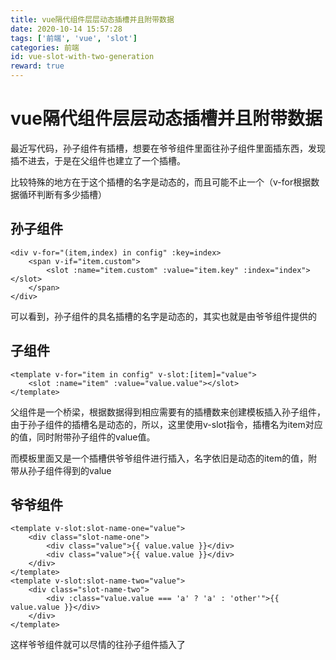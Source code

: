 ```yaml
---
title: vue隔代组件层层动态插槽并且附带数据
date: 2020-10-14 15:57:28
tags: ['前端', 'vue', 'slot']
categories: 前端
id: vue-slot-with-two-generation
reward: true
---
```


# vue隔代组件层层动态插槽并且附带数据

最近写代码，孙子组件有插槽，想要在爷爷组件里面往孙子组件里面插东西，发现插不进去，于是在父组件也建立了一个插槽。

比较特殊的地方在于这个插槽的名字是动态的，而且可能不止一个（v-for根据数据循环判断有多少插槽）

## 孙子组件

```vue
<div v-for="(item,index) in config" :key=index>
	<span v-if="item.custom">
        <slot :name="item.custom" :value="item.key" :index="index"></slot>
	</span>
</div>
```

可以看到，孙子组件的具名插槽的名字是动态的，其实也就是由爷爷组件提供的

## 子组件

```vue
<template v-for="item in config" v-slot:[item]="value">
	<slot :name="item" :value="value.value"></slot>
</template>
```

父组件是一个桥梁，根据数据得到相应需要有的插槽数来创建模板插入孙子组件，由于孙子组件的插槽名是动态的，所以，这里使用v-slot指令，插槽名为item对应的值，同时附带孙子组件的value值。

而模板里面又是一个插槽供爷爷组件进行插入，名字依旧是动态的item的值，附带从孙子组件得到的value

## 爷爷组件

```vue
<template v-slot:slot-name-one="value">
    <div class="slot-name-one">
        <div class="value">{{ value.value }}</div>
        <div class="value">{{ value.value }}</div>
    </div>
</template>
<template v-slot:slot-name-two="value">
    <div class="slot-name-two">
        <div :class="value.value === 'a' ? 'a' : 'other'">{{ value.value }}</div>
    </div>
</template>
```

这样爷爷组件就可以尽情的往孙子组件插入了